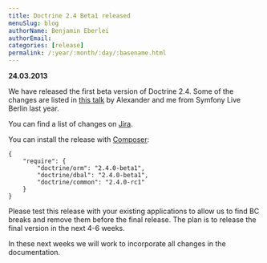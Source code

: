 ```yaml
---
title: Doctrine 2.4 Beta1 released
menuSlug: blog
authorName: Benjamin Eberlei 
authorEmail: 
categories: [release]
permalink: /:year/:month/:day/:basename.html
---
```

**24.03.2013**

We have released the first beta version of Doctrine 2.4. Some of the
changes are listed in [this
talk](https://speakerdeck.com/asm89/what-is-new-in-doctrine) by
Alexander and me from Symfony Live Berlin last year.

You can find a list of changes on
[Jira](http://www.doctrine-project.org/jira/issues/?jql=project%20in%20(DDC%2C%20DBAL%2C%20DCOM)%20AND%20fixVersion%20%3D%20%222.4%22%20AND%20status%20%3D%20Resolved%20ORDER%20BY%20priority%20DESC).

You can install the release with [Composer](http://www.packagist.org):

    {
        "require": {
            "doctrine/orm": "2.4.0-beta1",
            "doctrine/dbal": "2.4.0-beta1",
            "doctrine/common": "2.4.0-rc1"
        }
    }

Please test this release with your existing applications to allow us to
find BC breaks and remove them before the final release. The plan is to
release the final version in the next 4-6 weeks.

In these next weeks we will work to incorporate all changes in the
documentation.
